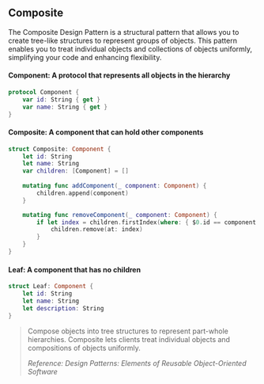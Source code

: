 ## Composite

The Composite Design Pattern is a structural pattern that allows you to create tree-like structures to represent groups of objects. This pattern enables you to treat individual objects and collections of objects uniformly, simplifying your code and enhancing flexibility.

#### Component: A protocol that represents all objects in the hierarchy

```swift
protocol Component {
    var id: String { get }
    var name: String { get }
}
```

#### Composite: A component that can hold other components

```swift
struct Composite: Component {
    let id: String
    let name: String
    var children: [Component] = []
    
    mutating func addComponent(_ component: Component) {
        children.append(component)
    }

    mutating func removeComponent(_ component: Component) {
        if let index = children.firstIndex(where: { $0.id == component.id }) {
            children.remove(at: index)
        }
    }
}
```

#### Leaf: A component that has no children

```swift
struct Leaf: Component {
    let id: String
    let name: String
    let description: String
}
```

> Compose objects into tree structures to represent part-whole hierarchies. Composite lets clients treat individual objects and compositions of objects uniformly. 
>
> _Reference: Design Patterns: Elements of Reusable Object-Oriented Software_
